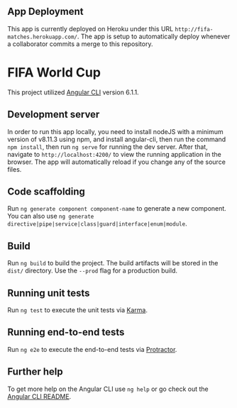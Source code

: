 ## App Deployment

This app is currently deployed on Heroku under this URL `http://fifa-matches.herokuapp.com/`. The app is setup to automatically deploy whenever a collaborator commits a merge to this repository.

# FIFA World Cup

This project utilized [Angular CLI](https://github.com/angular/angular-cli) version 6.1.1.

## Development server

In order to run this app locally, you need to install nodeJS with a minimum version of v8.11.3 using npm, and install angular-cli, then run the command `npm install`, then run `ng serve` for running the dev server. After that, navigate to `http://localhost:4200/` to view the running application in the browser. The app will automatically reload if you change any of the source files.

## Code scaffolding

Run `ng generate component component-name` to generate a new component. You can also use `ng generate directive|pipe|service|class|guard|interface|enum|module`.

## Build

Run `ng build` to build the project. The build artifacts will be stored in the `dist/` directory. Use the `--prod` flag for a production build.

## Running unit tests

Run `ng test` to execute the unit tests via [Karma](https://karma-runner.github.io).

## Running end-to-end tests

Run `ng e2e` to execute the end-to-end tests via [Protractor](http://www.protractortest.org/).

## Further help

To get more help on the Angular CLI use `ng help` or go check out the [Angular CLI README](https://github.com/angular/angular-cli/blob/master/README.md).

